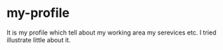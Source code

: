 # my-profile
It is my profile which tell about my working area my serevices etc.
I tried illustrate little about it.
